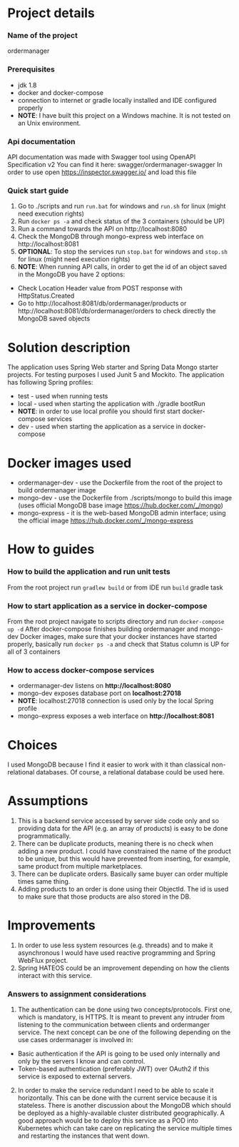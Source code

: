 # Project details
### Name of the project
ordermanager
### Prerequisites
* jdk 1.8
* docker and docker-compose
* connection to internet or gradle locally installed and IDE configured properly
* **NOTE**: I have built this project on a Windows machine. It is not tested on an Unix environment.
### Api documentation
API documentation was made with Swagger tool using OpenAPI Specification v2
You can find it here: swagger/ordermanager-swagger
In order to use open https://inspector.swagger.io/ and load this file
### Quick start guide
1. Go to ./scripts and run `run.bat` for windows and `run.sh` for linux (might need execution rights)
2. Run `docker ps -a` and check status of the 3 containers (should be UP)
3. Run a command towards the API on http://localhost:8080
4. Check the MongoDB through mongo-express web interface on http://localhost:8081
5. **OPTIONAL**: To stop the services run `stop.bat` for windows and `stop.sh` for linux (might need execution rights) 
6. **NOTE**: When running API calls, in order to get the id of an object saved in the MongoDB you have 2 options:
* Check Location Header value from POST response with HttpStatus.Created
* Go to http://localhost:8081/db/ordermanager/products or http://localhost:8081/db/ordermanager/orders to check directly the MongoDB saved objects 

# Solution description
The application uses Spring Web starter and Spring Data Mongo starter projects.
For testing purposes I used Junit 5 and Mockito.
The application has following Spring profiles:
* test - used when running tests
* local - used when starting the application with ./gradle bootRun
* **NOTE**: in order to use local profile you should first start docker-compose services
* dev - used when starting the application as a service in docker-compose

# Docker images used
* ordermanager-dev - use the Dockerfile from the root of the project to build ordermanager image
* mongo-dev - use the Dockerfile from ./scripts/mongo to build this image (uses official MongoDB base image https://hub.docker.com/_/mongo)
* mongo-express - it is the web-based MongoDB admin interface; using the official image https://hub.docker.com/_/mongo-express

# How to guides
### How to build the application and run unit tests
From the root project run `gradlew build` or from IDE run `build` gradle task
### How to start application as a service in docker-compose
From the root project navigate to scripts directory and run `docker-compose up -d`
After docker-compose finishes building ordermanager and mongo-dev Docker images, 
make sure that your docker instances have started properly, basically run `docker ps -a` 
and check that Status column is UP for all of 3 containers
### How to access docker-compose services
* ordermanager-dev listens on **http://localhost:8080**
* mongo-dev exposes database port on **localhost:27018**
* **NOTE**: localhost:27018 connection is used only by the local Spring profile 
* mongo-express exposes a web interface on **http://localhost:8081**

# Choices
I used MongoDB because I find it easier to work with it than classical non-relational databases. Of course, a relational database could be used here.

# Assumptions
1. This is a backend service accessed by server side code only and so providing data for the API (e.g. an array of products) is easy to be done programmatically.
2. There can be duplicate products, meaning there is no check when adding a new product.
I could have constrained the name of the product to be unique, but this would have prevented from inserting, for example, same product from multiple marketplaces.  
3. There can be duplicate orders. Basically same buyer can order multiple times same thing.
4. Adding products to an order is done using their ObjectId. The id is used to make sure that those products are also stored in the DB. 

# Improvements
1. In order to use less system resources (e.g. threads) and to make it asynchronous I would have used reactive programming and Spring WebFlux project.
2. Spring HATEOS could be an improvement depending on how the clients interact with this service.
### Answers to assignment considerations
1. The authentication can be done using two concepts/protocols. First one, which is mandatory, is HTTPS. 
It is meant to prevent any intruder from listening to the communication between clients and ordermanger service.
The next concept can be one of the following depending on the use cases ordermanager is involved in:
* Basic authentication if the API is going to be used only internally and only by the servers I know and can control.
* Token-based authentication (preferably JWT) over OAuth2 if this service is exposed to external servers.
2. In order to make the service redundant I need to be able to scale it horizontally. This can be done with the current service because it is stateless.
There is another discussion about the MongoDB which should be deployed as a highly-available cluster distributed geographically.
A good approach would be to deploy this service as a POD into Kubernetes which can take care on replicating the service multiple times and restarting the instances that went down.
